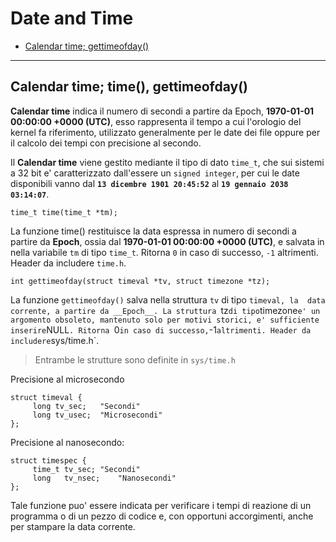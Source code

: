# Date and Time

* [Calendar time; gettimeofday()](#headDT1)

---

## <a name="headDT1"></a>Calendar time; time(), gettimeofday()

__Calendar time__ indica il numero di secondi a partire da Epoch, 
__1970-01-01 00:00:00 +0000 (UTC)__, esso rappresenta il tempo a cui l'orologio
del kernel fa riferimento, utilizzato generalmente per le date dei file oppure 
per il calcolo dei tempi con precisione al secondo.

Il __Calendar time__ viene gestito mediante il tipo di dato `time_t`, che sui
sistemi a 32 bit e' caratterizzato dall'essere un `signed integer`, per cui le
date disponibili vanno dal __`13 dicembre 1901 20:45:52`__ al 
__`19 gennaio 2038 03:14:07`__.

`time_t time(time_t *tm);` 

La funzione time() restituisce la data espressa in numero di secondi a partire 
da __Epoch__, ossia dal __1970-01-01 00:00:00 +0000 (UTC)__, e salvata in nella 
variabile `tm` di tipo `time_t`. 
Ritorna `0` in caso di successo, `-1`
altrimenti. Header da includere `time.h`.

`int gettimeofday(struct timeval *tv, struct timezone *tz);`

La funzione `gettimeofday()` salva nella struttura `tv` di tipo `timeval, la 
data corrente, a partire da __Epoch__. La struttura `tz` di tipo `timezone` e'
un argomento obsoleto, mantenuto solo per motivi storici, e' sufficiente 
inserire `NULL`. Ritorna `0` in caso di successo, `-1` altrimenti. Header da 
includere `sys/time.h`.

> Entrambe le strutture sono  definite in `sys/time.h`

Precisione al microsecondo

```
struct timeval {
     long tv_sec;	"Secondi"
     long tv_usec;	"Microsecondi"
};
```

Precisione al nanosecondo:

```
struct timespec {
     time_t tv_sec;	"Secondi"
     long   tv_nsec;	"Nanosecondi"
};
```

Tale funzione puo' essere indicata per verificare i tempi di reazione di un
programma o di un pezzo di codice e, con opportuni accorgimenti, anche per
stampare la data corrente.
